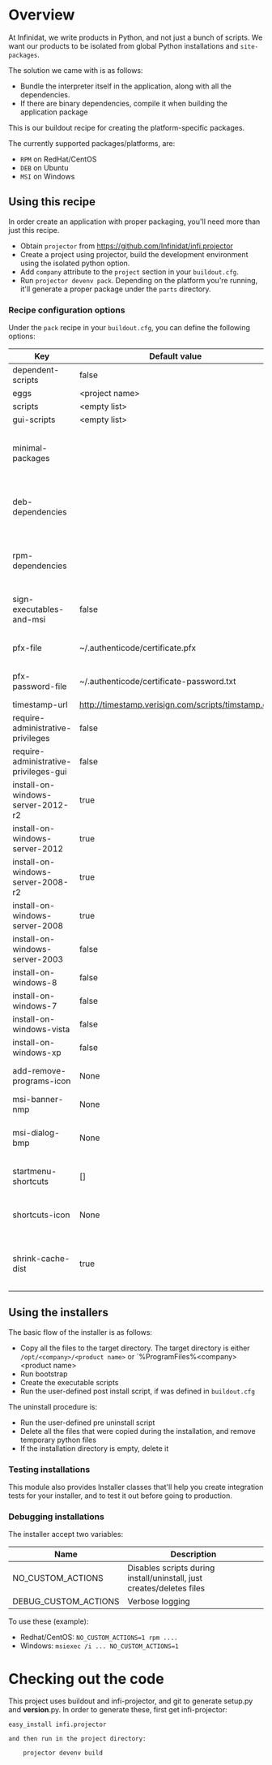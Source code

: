 Overview
========

At Infinidat, we write products in Python, and not just a bunch of scripts.
We want our products to be isolated from global Python installations and `site-packages`.

The solution we came with is as follows:

* Bundle the interpreter itself in the application, along with all the dependencies.
* If there are binary dependencies, compile it when building the application package

This is our buildout recipe for creating the platform-specific packages.

The currently supported packages/platforms, are:

* `RPM` on RedHat/CentOS
* `DEB` on Ubuntu
* `MSI` on Windows

Using this recipe
-----------------

In order create an application with proper packaging, you'll need more than just this recipe.

* Obtain `projector` from https://github.com/Infinidat/infi.projector
* Create a project using projector, build the development environment using the isolated python option.
* Add `company` attribute to the `project` section in your `buildout.cfg`.
* Run `projector devenv pack`. Depending on the platform you're running, it'll generate a proper package under the `parts` directory.


### Recipe configuration options

Under the `pack` recipe in your `buildout.cfg`, you can define the following options:

| Key                                   | Default value                                      | Description                                                              |
| ---------------------------------     | -------------------------------------------------- | ------------------------------------------------------------------------ |
| dependent-scripts                     | false                                              |                                                                          |
| eggs                                  | \<project name>                                    |                                                                          |
| scripts                               | \<empty list>                                      |                                                                          |
| gui-scripts                           | \<empty list>                                      |                                                                          |
| minimal-packages                      |                                                    | Adds code to the entry point wrapper that tries to use less packages     |
| deb-dependencies                      |                                                    | List of debian packages to be required prior installing your package     |
| rpm-dependencies                      |                                                    | List of redhat packages to be required prior installing your package     |
| sign-executables-and-msi              | false                                              | Digitally signed the MSI using Authenticode certificate                  |
| pfx-file                              | ~/.authenticode/certificate.pfx                    | Absolute location of the certificate file                                |
| pfx-password-file                     | ~/.authenticode/certificate-password.txt           | Absolute locaton for the private txt of the certificate                  |
| timestamp-url                         | http://timestamp.verisign.com/scripts/timstamp.dll | Timestamp server                                                         |
| require-administrative-privileges     | false                                              |                                                                          |
| require-administrative-privileges-gui | false                                              |                                                                          |
| install-on-windows-server-2012-r2     | true                                               |                                                                          |
| install-on-windows-server-2012        | true                                               |                                                                          |
| install-on-windows-server-2008-r2     | true                                               |                                                                          |
| install-on-windows-server-2008        | true                                               |                                                                          |
| install-on-windows-server-2003        | false                                              |                                                                          |
| install-on-windows-8                  | false                                              |                                                                          |
| install-on-windows-7                  | false                                              |                                                                          |
| install-on-windows-vista              | false                                              |                                                                          |
| install-on-windows-xp                 | false                                              |                                                                          |
| add-remove-programs-icon              | None                                               | ICO file to use in the add/remove program applet                         |
| msi-banner-nmp                        | None                                               | Top banner                                                               |
| msi-dialog-bmp                        | None                                               | Background bitmap used on the welcome and completion dialogs             |
| startmenu-shortcuts                   | []                                                 | ['shortcut_name' = 'executable_name', ...]                               |
| shortcuts-icon                        | None                                               | Icon file in EXE binary format to be used as icon for shortcuts          |
| shrink-cache-dist                     | true                                               | delete sources from .cache/dist that are under the install-requires tree |
Using the installers
--------------------

The basic flow of the installer is as follows:

* Copy all the files to the target directory. The target directory is either `/opt/<company>/<product name>` or `%ProgramFiles%\<company>\<product name>
* Run bootstrap
* Create the executable scripts
* Run the user-defined post install script, if was defined in `buildout.cfg`

The uninstall procedure is:

* Run the user-defined pre uninstall script
* Delete all the files that were copied during the installation, and remove temporary python files
* If the installation directory is empty, delete it

### Testing installations

This module also provides Installer classes that'll help you create integration tests for your installer, and to test it out before going to production.

### Debugging installations

The installer accept two variables:

| Name                 | Description                                                           |
| -------------------- | --------------------------------------------------------------------- |
| NO_CUSTOM_ACTIONS    | Disables scripts during install/uninstall, just creates/deletes files |
| DEBUG_CUSTOM_ACTIONS | Verbose logging                                                       |

To use these (example):

* Redhat/CentOS: `NO_CUSTOM_ACTIONS=1 rpm ....`
* Windows: `msiexec /i ... NO_CUSTOM_ACTIONS=1`



 Checking out the code
======================

This project uses buildout and infi-projector, and git to generate setup.py and __version__.py.
In order to generate these, first get infi-projector:

    easy_install infi.projector

    and then run in the project directory:

        projector devenv build
